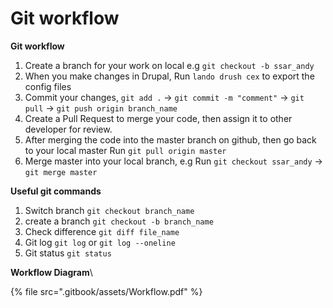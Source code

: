 # Git workflow

**Git workflow**

1. Create a branch for your work on local e.g `git checkout -b ssar_andy`
2. When you make changes in Drupal, Run `lando drush cex` to export the config files
3. Commit your changes, `git add .` -> `git commit -m "comment"` -> `git pull` -> `git push origin branch_name`
4. Create a Pull Request to merge your code, then assign it to other developer for review.
5. After merging the code into the master branch on github, then go back to your local master Run `git pull origin master`
6. Merge master into your local branch, e.g Run `git checkout ssar_andy` -> `git merge master`

**Useful git commands**

1. Switch branch `git checkout branch_name`
2. create a branch `git checkout -b branch_name`
3. Check difference `git diff file_name`
4. Git log `git log` or `git log --oneline`
5. Git status `git status`

**Workflow Diagram**\


{% file src=".gitbook/assets/Workflow.pdf" %}
